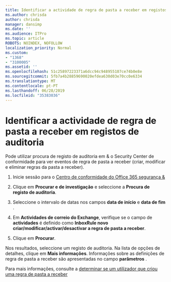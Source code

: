 ```yaml
---
title: Identificar a actividade de regra de pasta a receber em registos de auditoria
ms.author: chrisda
author: chrisda
manager: dansimp
ms.date: ''
ms.audience: ITPro
ms.topic: article
ROBOTS: NOINDEX, NOFOLLOW
localization_priority: Normal
ms.custom:
- "1368"
- "3100005"
ms.assetid: ''
ms.openlocfilehash: 51c25897223371a6dcc94c948955107ce74b0e8e
ms.sourcegitcommit: 5fb7a4b28859690020efdea630d03e70cc0e6334
ms.translationtype: MT
ms.contentlocale: pt-PT
ms.lasthandoff: 06/28/2019
ms.locfileid: "35383036"
---
```

# <a name="identify-inbox-rule-activity-in-audit-logs"></a>Identificar a actividade de regra de pasta a receber em registos de auditoria

Pode utilizar procura de registo de auditoria em & o Security Center de conformidade para ver eventos de regra de pasta a receber (criar, modificar e eliminar regras da pasta a receber).

1. Inicie sessão para o [Centro de conformidade do Office 365 segurança &](https://protection.office.com/)

2. Clique em **Procurar e de investigação** e seleccione a **Procura de registo de auditoria**.

3. Seleccione o intervalo de datas nos campos **data de início** e **data de fim** .

4. Em **Actividades de correio do Exchange**, verifique se o campo de **actividades** é definido como **InboxRule novo criar/modificar/activar/desactivar a regra de pasta a receber**.

5. Clique em **Procurar**.

Nos resultados, seleccione um registo de auditoria. Na lista de opções de detalhes, clique em **Mais informações**. Informações sobre as definições de regra de pasta a receber são apresentadas no campo **parâmetros** .

Para mais informações, consulte a [determinar se um utilizador que criou uma regra de pasta a receber](https://docs.microsoft.com//office365/securitycompliance/auditing-troubleshooting-scenarios#determining-if-a-user-created-an-inbox-rule)

